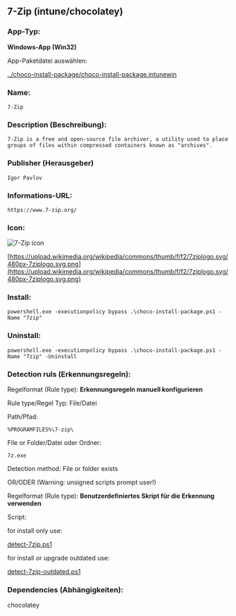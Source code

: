 ## 7-Zip (intune/chocolatey)

### App-Typ:

__Windows-App (Win32)__

App-Paketdatei auswählen:

[../choco-install-package/choco-install-package.intunewin](../choco-install-package/choco-install-package.intunewin)


### Name:

```
7-Zip
```

### Description (Beschreibung):

```
7-Zip is a free and open-source file archiver, a utility used to place groups of files within compressed containers known as "archives".
```

### Publisher (Herausgeber)

```
Igor Pavlov
```


### Informations-URL:

```
https://www.7-zip.org/
```

### Icon:

![7-Zip icon](https://upload.wikimedia.org/wikipedia/commons/thumb/f/f2/7ziplogo.svg/120px-7ziplogo.svg.png)

[https://upload.wikimedia.org/wikipedia/commons/thumb/f/f2/7ziplogo.svg/480px-7ziplogo.svg.png](https://upload.wikimedia.org/wikipedia/commons/thumb/f/f2/7ziplogo.svg/480px-7ziplogo.svg.png)


### Install:
```
powershell.exe -executionpolicy bypass .\choco-install-package.ps1 -Name "7zip"
```


### Uninstall:
```
powershell.exe -executionpolicy bypass .\choco-install-package.ps1 -Name "7zip" -Uninstall
```


### Detection ruls (Erkennungsregeln):

Regelformat (Rule type): __Erkennungsregeln manuell konfigurieren__

Rule type/Regel Typ: File/Datei

Path/Pfad:

```
%PROGRAMFILES%\7-zip\
```


File or Folder/Datei oder Ordner:

```
7z.exe
```

Detection method: File or folder exists


OR/ODER (Warning: unsigned scripts prompt user!)

Regelformat (Rule type): __Benutzerdefiniertes Skript für die Erkennung verwenden__

Script:

for install only use:

[detect-7zip.ps1](./detect-7zip.ps1)

for install or upgrade outdated use:

[detect-7zip-outdated.ps1](./detect-7zip-outdated.ps1)

### Dependencies (Abhängigkeiten):

chocolatey
